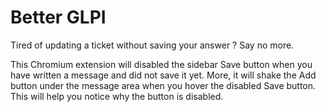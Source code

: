 # Better GLPI

Tired of updating a ticket without saving your answer ? Say no more.

This Chromium extension will disabled the sidebar Save button when you have written a message and did not save it yet. More, it will shake the Add button under the message
area when you hover the disabled Save button. This will help you notice why the button is disabled.